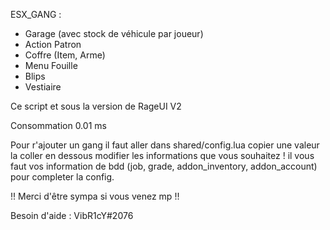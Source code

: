 ESX_GANG : 
  - Garage (avec stock de véhicule par joueur)
  - Action Patron
  - Coffre (Item, Arme)
  - Menu Fouille 
  - Blips
  - Vestiaire

Ce script et sous la version de RageUI V2

Consommation 0.01 ms

Pour r'ajouter un gang il faut aller dans shared/config.lua copier une valeur la coller en dessous modifier les informations que vous souhaitez ! il vous faut vos information de bdd (job, grade, addon_inventory, addon_account) pour completer la config.

!! Merci d'être sympa si vous venez mp !!

Besoin d'aide : VibR1cY#2076 
